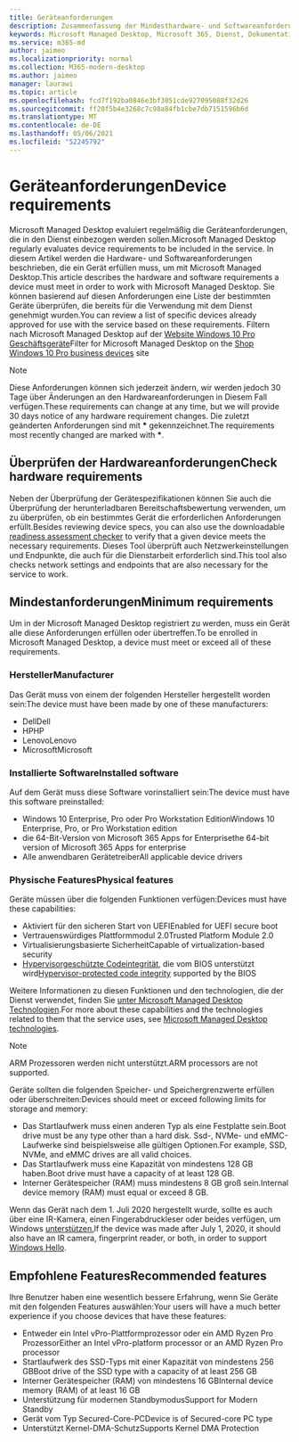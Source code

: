 ```yaml
---
title: Geräteanforderungen
description: Zusammenfassung der Mindesthardware- und Softwareanforderungen für Geräte, die mit geräten Microsoft Managed Desktop
keywords: Microsoft Managed Desktop, Microsoft 365, Dienst, Dokumentation
ms.service: m365-md
author: jaimeo
ms.localizationpriority: normal
ms.collection: M365-modern-desktop
ms.author: jaimeo
manager: laurawi
ms.topic: article
ms.openlocfilehash: fcd7f192ba0846e3bf3051cde927095088f32d26
ms.sourcegitcommit: ff20f5b4e3268c7c98a84fb1cbe7db7151596b6d
ms.translationtype: MT
ms.contentlocale: de-DE
ms.lasthandoff: 05/06/2021
ms.locfileid: "52245792"
---
```

# <a name="device-requirements"></a><span data-ttu-id="e3df1-104">Geräteanforderungen</span><span class="sxs-lookup"><span data-stu-id="e3df1-104">Device requirements</span></span>

<span data-ttu-id="e3df1-105">Microsoft Managed Desktop evaluiert regelmäßig die Geräteanforderungen, die in den Dienst einbezogen werden sollen.</span><span class="sxs-lookup"><span data-stu-id="e3df1-105">Microsoft Managed Desktop regularly evaluates device requirements to be included in the service.</span></span> <span data-ttu-id="e3df1-106">In diesem Artikel werden die Hardware- und Softwareanforderungen beschrieben, die ein Gerät erfüllen muss, um mit Microsoft Managed Desktop.</span><span class="sxs-lookup"><span data-stu-id="e3df1-106">This article describes the hardware and software requirements a device must meet in order to work with Microsoft Managed Desktop.</span></span> <span data-ttu-id="e3df1-107">Sie können basierend auf diesen Anforderungen eine Liste der bestimmten Geräte überprüfen, die bereits für die Verwendung mit dem Dienst genehmigt wurden.</span><span class="sxs-lookup"><span data-stu-id="e3df1-107">You can review a list of specific devices already approved for use with the service based on these requirements.</span></span> <span data-ttu-id="e3df1-108">Filtern nach Microsoft Managed Desktop auf der [Website Windows 10 Pro Geschäftsgeräte](https://www.microsoft.com/windowsforbusiness/view-all-devices)</span><span class="sxs-lookup"><span data-stu-id="e3df1-108">Filter for Microsoft Managed Desktop on the [Shop Windows 10 Pro business devices](https://www.microsoft.com/windowsforbusiness/view-all-devices) site</span></span>

> [!NOTE]
> <span data-ttu-id="e3df1-109">Diese Anforderungen können sich jederzeit ändern, wir werden jedoch 30 Tage über Änderungen an den Hardwareanforderungen in Diesem Fall verfügen.</span><span class="sxs-lookup"><span data-stu-id="e3df1-109">These requirements can change at any time, but we will provide 30 days notice of any hardware requirement changes.</span></span> <span data-ttu-id="e3df1-110">Die zuletzt geänderten Anforderungen sind mit **\*** gekennzeichnet.</span><span class="sxs-lookup"><span data-stu-id="e3df1-110">The requirements most recently changed are marked with **\***.</span></span> 

## <a name="check-hardware-requirements"></a><span data-ttu-id="e3df1-111">Überprüfen der Hardwareanforderungen</span><span class="sxs-lookup"><span data-stu-id="e3df1-111">Check hardware requirements</span></span>

<span data-ttu-id="e3df1-112">Neben der Überprüfung der Gerätespezifikationen können [](../get-ready/readiness-assessment-downloadable.md) Sie auch die Überprüfung der herunterladbaren Bereitschaftsbewertung verwenden, um zu überprüfen, ob ein bestimmtes Gerät die erforderlichen Anforderungen erfüllt.</span><span class="sxs-lookup"><span data-stu-id="e3df1-112">Besides reviewing device specs, you can also use the downloadable [readiness assessment checker](../get-ready/readiness-assessment-downloadable.md) to verify that a given device meets the necessary requirements.</span></span> <span data-ttu-id="e3df1-113">Dieses Tool überprüft auch Netzwerkeinstellungen und Endpunkte, die auch für die Dienstarbeit erforderlich sind.</span><span class="sxs-lookup"><span data-stu-id="e3df1-113">This tool also checks network settings and endpoints that are also necessary for the service to work.</span></span>

## <a name="minimum-requirements"></a><span data-ttu-id="e3df1-114">Mindestanforderungen</span><span class="sxs-lookup"><span data-stu-id="e3df1-114">Minimum requirements</span></span>

<span data-ttu-id="e3df1-115">Um in der Microsoft Managed Desktop registriert zu werden, muss ein Gerät alle diese Anforderungen erfüllen oder übertreffen.</span><span class="sxs-lookup"><span data-stu-id="e3df1-115">To be enrolled in Microsoft Managed Desktop, a device must meet or exceed all of these requirements.</span></span>

### <a name="manufacturer"></a><span data-ttu-id="e3df1-116">Hersteller</span><span class="sxs-lookup"><span data-stu-id="e3df1-116">Manufacturer</span></span>

<span data-ttu-id="e3df1-117">Das Gerät muss von einem der folgenden Hersteller hergestellt worden sein:</span><span class="sxs-lookup"><span data-stu-id="e3df1-117">The device must have been made by one of these manufacturers:</span></span>

- <span data-ttu-id="e3df1-118">Dell</span><span class="sxs-lookup"><span data-stu-id="e3df1-118">Dell</span></span>
- <span data-ttu-id="e3df1-119">HP</span><span class="sxs-lookup"><span data-stu-id="e3df1-119">HP</span></span>
- <span data-ttu-id="e3df1-120">Lenovo</span><span class="sxs-lookup"><span data-stu-id="e3df1-120">Lenovo</span></span>
- <span data-ttu-id="e3df1-121">Microsoft</span><span class="sxs-lookup"><span data-stu-id="e3df1-121">Microsoft</span></span>


### <a name="installed-software"></a><span data-ttu-id="e3df1-122">Installierte Software</span><span class="sxs-lookup"><span data-stu-id="e3df1-122">Installed software</span></span>

<span data-ttu-id="e3df1-123">Auf dem Gerät muss diese Software vorinstalliert sein:</span><span class="sxs-lookup"><span data-stu-id="e3df1-123">The device must have this software preinstalled:</span></span>

- <span data-ttu-id="e3df1-124">Windows 10 Enterprise, Pro oder Pro Workstation Edition</span><span class="sxs-lookup"><span data-stu-id="e3df1-124">Windows 10 Enterprise, Pro, or Pro Workstation edition</span></span>
- <span data-ttu-id="e3df1-125">die 64-Bit-Version von Microsoft 365 Apps for Enterprise</span><span class="sxs-lookup"><span data-stu-id="e3df1-125">the 64-bit version of Microsoft 365 Apps for enterprise</span></span> 
- <span data-ttu-id="e3df1-126">Alle anwendbaren Gerätetreiber</span><span class="sxs-lookup"><span data-stu-id="e3df1-126">All applicable device drivers</span></span>


### <a name="physical-features"></a><span data-ttu-id="e3df1-127">Physische Features</span><span class="sxs-lookup"><span data-stu-id="e3df1-127">Physical features</span></span>

<span data-ttu-id="e3df1-128">Geräte müssen über die folgenden Funktionen verfügen:</span><span class="sxs-lookup"><span data-stu-id="e3df1-128">Devices must have these capabilities:</span></span>

- <span data-ttu-id="e3df1-129">Aktiviert für den sicheren Start von UEFI</span><span class="sxs-lookup"><span data-stu-id="e3df1-129">Enabled for UEFI secure boot</span></span> 
- <span data-ttu-id="e3df1-130">Vertrauenswürdiges Plattformmodul 2.0</span><span class="sxs-lookup"><span data-stu-id="e3df1-130">Trusted Platform Module 2.0</span></span> 
- <span data-ttu-id="e3df1-131">Virtualisierungsbasierte Sicherheit</span><span class="sxs-lookup"><span data-stu-id="e3df1-131">Capable of virtualization-based security</span></span> 
- <span data-ttu-id="e3df1-132">[Hypervisorgeschützte Codeintegrität,](/windows-hardware/drivers/bringup/device-guard-and-credential-guard) die vom BIOS unterstützt wird</span><span class="sxs-lookup"><span data-stu-id="e3df1-132">[Hypervisor-protected code integrity](/windows-hardware/drivers/bringup/device-guard-and-credential-guard) supported by the BIOS</span></span>

<span data-ttu-id="e3df1-133">Weitere Informationen zu diesen Funktionen und den technologien, die der Dienst verwendet, finden Sie [unter Microsoft Managed Desktop Technologien](../intro/technologies.md).</span><span class="sxs-lookup"><span data-stu-id="e3df1-133">For more about these capabilities and the technologies related to them that the service uses, see [Microsoft Managed Desktop technologies](../intro/technologies.md).</span></span>

> [!NOTE]
> <span data-ttu-id="e3df1-134">ARM Prozessoren werden nicht unterstützt.</span><span class="sxs-lookup"><span data-stu-id="e3df1-134">ARM processors are not supported.</span></span>

<span data-ttu-id="e3df1-135">Geräte sollten die folgenden Speicher- und Speichergrenzwerte erfüllen oder überschreiten:</span><span class="sxs-lookup"><span data-stu-id="e3df1-135">Devices should meet or exceed following limits for storage and memory:</span></span>

- <span data-ttu-id="e3df1-136">Das Startlaufwerk muss einen anderen Typ als eine Festplatte sein.</span><span class="sxs-lookup"><span data-stu-id="e3df1-136">Boot drive must be any type other than a hard disk.</span></span> <span data-ttu-id="e3df1-137">Ssd-, NVMe- und eMMC-Laufwerke sind beispielsweise alle gültigen Optionen.</span><span class="sxs-lookup"><span data-stu-id="e3df1-137">For example, SSD, NVMe, and eMMC drives are all valid choices.</span></span>
- <span data-ttu-id="e3df1-138">Das Startlaufwerk muss eine Kapazität von mindestens 128 GB haben.</span><span class="sxs-lookup"><span data-stu-id="e3df1-138">Boot drive must have a capacity of at least 128 GB.</span></span>
- <span data-ttu-id="e3df1-139">Interner Gerätespeicher (RAM) muss mindestens 8 GB groß sein.</span><span class="sxs-lookup"><span data-stu-id="e3df1-139">Internal device memory (RAM) must equal or exceed 8 GB.</span></span>

<span data-ttu-id="e3df1-140">Wenn das Gerät nach dem 1. Juli 2020 hergestellt wurde, sollte es auch über eine IR-Kamera, einen Fingerabdruckleser oder beides verfügen, um Windows [unterstützen.](/windows-hardware/design/device-experiences/windows-hello-enhanced-sign-in-security)</span><span class="sxs-lookup"><span data-stu-id="e3df1-140">If the device was made after July 1, 2020, it should also have an IR camera, fingerprint reader, or both, in order to support [Windows Hello](/windows-hardware/design/device-experiences/windows-hello-enhanced-sign-in-security).</span></span>

## <a name="recommended-features"></a><span data-ttu-id="e3df1-141">Empfohlene Features</span><span class="sxs-lookup"><span data-stu-id="e3df1-141">Recommended features</span></span>

<span data-ttu-id="e3df1-142">Ihre Benutzer haben eine wesentlich bessere Erfahrung, wenn Sie Geräte mit den folgenden Features auswählen:</span><span class="sxs-lookup"><span data-stu-id="e3df1-142">Your users will have a much better experience if you choose devices that have these features:</span></span>

- <span data-ttu-id="e3df1-143">Entweder ein Intel vPro-Plattformprozessor oder ein AMD Ryzen Pro Prozessor</span><span class="sxs-lookup"><span data-stu-id="e3df1-143">Either an Intel vPro-platform processor or an AMD Ryzen Pro processor</span></span>
- <span data-ttu-id="e3df1-144">Startlaufwerk des SSD-Typs mit einer Kapazität von mindestens 256 GB</span><span class="sxs-lookup"><span data-stu-id="e3df1-144">Boot drive of the SSD type with a capacity of at least 256 GB</span></span>
- <span data-ttu-id="e3df1-145">Interner Gerätespeicher (RAM) von mindestens 16 GB</span><span class="sxs-lookup"><span data-stu-id="e3df1-145">Internal device memory (RAM) of at least 16 GB</span></span>
- <span data-ttu-id="e3df1-146">Unterstützung für modernen Standbymodus</span><span class="sxs-lookup"><span data-stu-id="e3df1-146">Support for Modern Standby</span></span>
- <span data-ttu-id="e3df1-147">Gerät vom Typ Secured-Core-PC</span><span class="sxs-lookup"><span data-stu-id="e3df1-147">Device is of Secured-core PC type</span></span>
- <span data-ttu-id="e3df1-148">Unterstützt Kernel-DMA-Schutz</span><span class="sxs-lookup"><span data-stu-id="e3df1-148">Supports Kernel DMA Protection</span></span>
